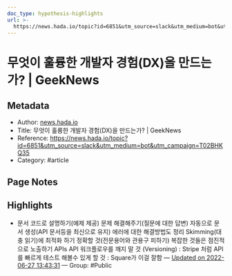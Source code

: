 ```yaml
---
doc_type: hypothesis-highlights
url: >-
  https://news.hada.io/topic?id=6851&utm_source=slack&utm_medium=bot&utm_campaign=T02BHKQ35
---
```


# 무엇이 훌륭한 개발자 경험(DX)을 만드는가? | GeekNews

## Metadata
- Author: [news.hada.io]()
- Title: 무엇이 훌륭한 개발자 경험(DX)을 만드는가? | GeekNews
- Reference: https://news.hada.io/topic?id=6851&utm_source=slack&utm_medium=bot&utm_campaign=T02BHKQ35
- Category: #article

## Page Notes
## Highlights
- 문서 코드로 설명하기(예제 제공) 문제 해결해주기(질문에 대한 답변) 자동으로 문서 생성(API 문서등을 최신으로 유지) 에러에 대한 해결방법도 정리 Skimming(대충 읽기)에 최적화 하기 정확할 것(전문용어와 관용구 피하기) 복잡한 것들은 점진적으로 노출하기 APIs API 워크플로우를 깨지 말 것 (Versioning) : Stripe 처럼 API를 빠르게 테스트 해볼수 있게 할 것 : Square가 이걸 잘함 — [Updated on 2022-06-27 13:43:31](https://hyp.is/sf-2qPXTEey1FweFYS1d4Q/news.hada.io/topic?id=6851&utm_source=slack&utm_medium=bot&utm_campaign=T02BHKQ35) — Group: #Public



